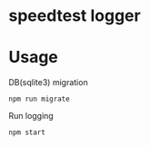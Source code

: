 speedtest logger
===


# Usage

DB(sqlite3) migration

```
npm run migrate
```



Run logging

```
npm start
```
